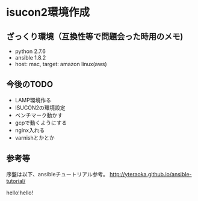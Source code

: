 # isucon2環境作成

## ざっくり環境（互換性等で問題会った時用のメモ)
-  python 2.7.6
-  ansible 1.8.2
-  host: mac, target: amazon linux(aws)


## 今後のTODO

-  LAMP環境作る
-  ISUCON2の環境設定
-  ベンチマーク動かす
-  gcpで動くようにする
-  nginx入れる
-  varnishとかとか


## 参考等

序盤は以下、ansibleチュートリアル参考。
http://yteraoka.github.io/ansible-tutorial/

hello!hello!

